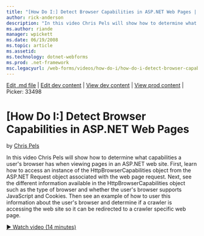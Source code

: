 ```yaml
---
title: "[How Do I:] Detect Browser Capabilities in ASP.NET Web Pages | Microsoft Docs"
author: rick-anderson
description: "In this video Chris Pels will show how to determine what capabilities a user’s browser has when viewing pages in an ASP.NET web site. First, learn how to acc..."
ms.author: riande
manager: wpickett
ms.date: 06/19/2008
ms.topic: article
ms.assetid: 
ms.technology: dotnet-webforms
ms.prod: .net-framework
msc.legacyurl: /web-forms/videos/how-do-i/how-do-i-detect-browser-capabilities-in-aspnet-web-pages
---
```

[Edit .md file](C:\Projects\msc\dev\Msc.Www\Web.ASP\App_Data\github\web-forms\videos\how-do-i\how-do-i-detect-browser-capabilities-in-aspnet-web-pages.md) | [Edit dev content](http://www.aspdev.net/umbraco#/content/content/edit/26475) | [View dev content](http://docs.aspdev.net/tutorials/web-forms/videos/how-do-i/how-do-i-detect-browser-capabilities-in-aspnet-web-pages.html) | [View prod content](http://www.asp.net/web-forms/videos/how-do-i/how-do-i-detect-browser-capabilities-in-aspnet-web-pages) | Picker: 33498

[How Do I:] Detect Browser Capabilities in ASP.NET Web Pages
====================
by [Chris Pels](https://twitter.com/chrispels)

In this video Chris Pels will show how to determine what capabilities a user's browser has when viewing pages in an ASP.NET web site. First, learn how to access an instance of the HttpBrowserCapabilities object from the ASP.NET Request object associated with the web page request. Next, see the different information available in the HttpBrowserCapabilities object such as the type of browser and whether the user's browser supports JavaScript and Cookies. Then see an example of how to user this information about the user's browser and determine if a crawler is accessing the web site so it can be redirected to a crawler specific web page.

[&#9654; Watch video (14 minutes)](https://channel9.msdn.com/Blogs/ASP-NET-Site-Videos/how-do-i-detect-browser-capabilities-in-aspnet-web-pages)